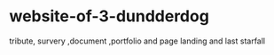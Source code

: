 # website-of-3-dundderdog
tribute, survery ,document ,portfolio and page landing and last starfall 
